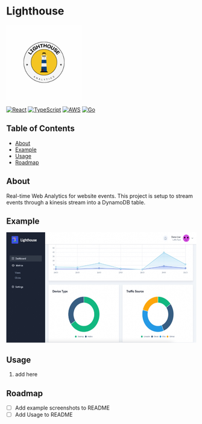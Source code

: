 # Lighthouse

<img src="logo.png" alt="Logo" width="200" height="200">

[![React](https://img.shields.io/badge/react-16.14.0-blue.svg)](https://reactjs.org/)
[![TypeScript](https://img.shields.io/badge/typescript-4.2.4-blue.svg)](https://www.typescriptlang.org/)
[![AWS](https://img.shields.io/badge/aws-%F0%9F%9B%A0-orange)](https://aws.amazon.com/)
[![Go](https://img.shields.io/badge/go-1.16-blue.svg)](https://golang.org/)

## Table of Contents

- [About](#about)
- [Example](#example)
- [Usage](#usage)
- [Roadmap](#usage)

## About

Real-time Web Analytics for website events. This project is setup to stream events through a kinesis stream into a DynamoDB table.

## Example

<img src="example.jpg" alt="Logo" width="600" height="293">

## Usage

1. add here

## Roadmap

- [ ] Add example screenshots to README
- [ ] Add Usage to README
